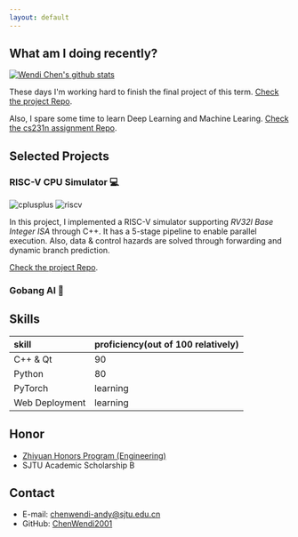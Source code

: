 ```yaml
---
layout: default
---
```



## What am I doing recently?
[![Wendi Chen's github stats](https://github-readme-stats.vercel.app/api?username=chenwendi2001)](https://github.com/ChenWendi2001)

These days I'm working hard to finish the final project of this term. [Check the project Repo](https://github.com/ChenWendi2001/Principles-and-Practice-of-Problem-Solving).

Also, I spare some time to learn Deep Learning and Machine Learing. [Check the cs231n assignment Repo](https://github.com/ChenWendi2001/cs231n-assignments).


## Selected Projects
### RISC-V CPU Simulator 💻
![cplusplus](https://img.shields.io/badge/c%2B%2B-11-brightgreen) ![riscv](https://img.shields.io/badge/RISC--V-v2.2-blue) 

In this project, I implemented a RISC-V simulator supporting *RV32I Base Integer ISA* through C++. It has a 5-stage pipeline to enable parallel execution. Also, data & control hazards are solved through forwarding and dynamic branch prediction.

[Check the project Repo](https://github.com/ChenWendi2001/RISCV-Simulator).

### Gobang AI :game_die:

## Skills

| skill         | proficiency(out of 100 relatively)| 
|:------------- |:------------------             |
| C++ & Qt      | 90                             | 
| Python        | 80                             | 
| PyTorch       | learning                       | 
| Web Deployment| learning                       |

## Honor
- [Zhiyuan Honors Program (Engineering)](https://zhiyuan.sjtu.edu.cn/ "Zhiyuan College")
- SJTU Academic Scholarship B

## Contact
- E-mail: chenwendi-andy@sjtu.edu.cn
- GitHub: [ChenWendi2001](https://github.com/ChenWendi2001 "Check GitHub")



